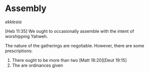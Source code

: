 # Assembly

_ekklesia_

[Heb 11:35]
We ought to occasionally assemble with the intent of worshipping Yahweh.

The nature of the gatherings are negotiable.
However, there are some prescriptions:
1) There ought to be more than two [Matt 18:20][Deut 19:15]
2) The are ordinances given 
